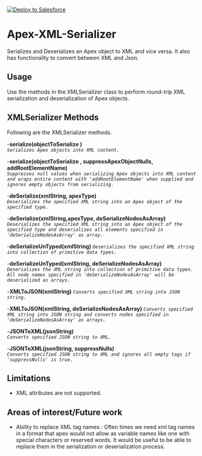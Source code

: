 <a href="https://githubsfdeploy.herokuapp.com?owner=skolakan&repo=Apex-XML-Serializer">
  <img alt="Deploy to Salesforce"
       src="https://raw.githubusercontent.com/afawcett/githubsfdeploy/master/src/main/webapp/resources/img/deploy.png">
</a>

# Apex-XML-Serializer
Serializes and Deserializes an Apex object to XML and vice versa. It also has functionality to convert between XML and Json.

## Usage
Use the methods in the XMLSerializer class to perform round-trip XML serialization and deserialization of Apex objects.

## XMLSerializer Methods
Following are the XMLSerializer methods. 

 -**serialize(objectToSerialize )**   
	    _`Serializes Apex objects into XML content.`_
	 
 -**serialize(objectToSerialize , suppressApexObjectNulls, addRootElementName)**   
	    _`Suppresses null values when serializing Apex objects into XML content and wraps entire content with 'addRootElementName' when supplied and ignores empty objects from serializing.`_
		   
 -**deSerialize(xmlString, apexType)**  
	    _`Deserializes the specified XML string into an Apex object of the specified type.`_
      
 -**deSerialize(xmlString,apexType, deSerializeNodesAsArray)** 
        _`Deserializes the specified XML string into an Apex object of the specified type and deserializes all elements specified in 'deSerializeNodesAsArray' as array.`_
       
 -**deSerializeUnTyped(xmlString)** 
	    _`Deserializes the specified XML string into collection of primitive data types.`_

 -**deSerializeUnTyped(xmlString, deSerializeNodesAsArray)**  
	    _`Deserializes the XML string into collection of primitive data types. All node names specified in 'deSerializeNodesAsArray' will be deserialized as arrays.`_
 
 -**XMLToJSON(xmlString)** 
	    _`Converts specified XML string into JSON string.`_
		
 -**XMLToJSON(xmlString, deSerializeNodesAsArray)** 
	    _`Converts specified XML string into JSON string and converts nodes specified in 'deSerializeNodesAsArray' as arrays.`_
 
 -**JSONToXML(jsonString)**   
	    _`Converts specified JSON string to XML.`_
		
  -**JSONToXML(jsonString, suppressNulls)**    
	    _`Converts specified JSON string to XML and ignores all empty tags if 'suppressNulls' is true.`_
	    
## Limitations
* XML attributes are not supported.

## Areas of interest/Future work
* Ability to replace XML tag names : Often times we need xml tag names in a format that apex would not allow as variable names like one with special characters or reserved words. It would be useful to be able to replace them in the serialization or deserialization process.
